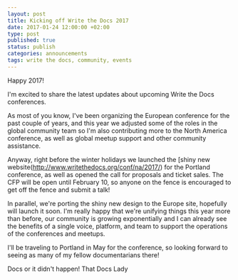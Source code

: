 ```yaml
---
layout: post
title: Kicking off Write the Docs 2017
date: 2017-01-24 12:00:00 +02:00
type: post
published: true
status: publish
categories: announcements
tags: write the docs, community, events
---
```


Happy 2017! 

I'm excited to share the latest updates about upcoming Write the Docs conferences. 

As most of you know, I've been organizing the European conference for the past couple of years, 
and this year we adjusted some of the roles in the global community team so I'm also contributing 
more to the North America conference, as well as global meetup support and other community assistance.

Anyway, right before the winter holidays we launched the [shiny new website(http://www.writethedocs.org/conf/na/2017/) 
for the Portland conference, as well as opened the call for proposals and ticket sales. The CFP will be 
open until February 10, so anyone on the fence is encouraged to get off the fence and submit a talk!

In parallel, we're porting the shiny new design to the Europe site, hopefully will launch it soon. I'm 
really happy that we're unifying things this year more than before, our community is growing exponentially 
and I can already see the benefits of a single voice, platform, and team to support the operations of the 
conferences and meetups.

I'll be traveling to Portland in May for the conference, so looking forward to seeing as many of my 
fellow documentarians there!

Docs or it didn't happen!
That Docs Lady
